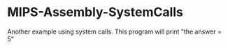 # MIPS-Assembly-SystemCalls
Another example using system calls. This program will print "the answer = 5"
